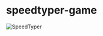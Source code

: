 # speedtyper-game
![SpeedTyper](https://user-images.githubusercontent.com/63720744/136850377-56d8ca5c-cee7-4f35-b179-2b71f55b0963.jpg)
